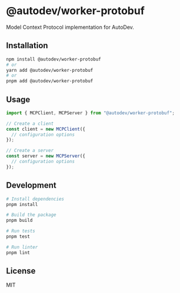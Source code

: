 # @autodev/worker-protobuf

Model Context Protocol implementation for AutoDev.

## Installation

```bash
npm install @autodev/worker-protobuf
# or
yarn add @autodev/worker-protobuf
# or
pnpm add @autodev/worker-protobuf
```

## Usage

```typescript
import { MCPClient, MCPServer } from "@autodev/worker-protobuf";

// Create a client
const client = new MCPClient({
  // configuration options
});

// Create a server
const server = new MCPServer({
  // configuration options
});
```

## Development

```bash
# Install dependencies
pnpm install

# Build the package
pnpm build

# Run tests
pnpm test

# Run linter
pnpm lint
```

## License

MIT
